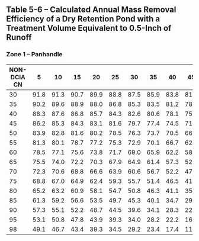 ## Table 5-6 – Calculated Annual Mass Removal Efficiency of a Dry Retention Pond with a Treatment Volume Equivalent to 0.5-Inch of Runoff

### Zone 1 – Panhandle

| NON-DCIA CN | 5 | 10 | 15 | 20 | 25 | 30 | 35 | 40 | 45 | 50 | 55 | 60 | 65 | 70 | 75 | 80 | 85 | 90 | 95 | 100 |
|-------------|---|----|----|----|----|----|----|----|----|----|----|----|----|----|----|----|----|----|----|----|
| 30 | 91.8 | 91.3 | 90.7 | 89.9 | 88.8 | 87.5 | 85.9 | 83.8 | 81.3 | 78.0 | 74.1 | 69.4 | 63.6 | 56.1 | 48.7 | 44.6 | 42.2 | 41.0 | 39.8 | 38.1 |
| 35 | 90.2 | 89.6 | 88.9 | 88.0 | 86.8 | 85.3 | 83.5 | 81.2 | 78.4 | 75.0 | 70.8 | 65.8 | 59.9 | 53.0 | 46.2 | 42.3 | 40.1 | 39.0 | 38.0 | 38.1 |
| 40 | 88.3 | 87.6 | 86.8 | 85.7 | 84.3 | 82.6 | 80.6 | 78.1 | 75.1 | 71.4 | 67.0 | 62.0 | 56.3 | 49.7 | 43.3 | 40.1 | 38.1 | 37.2 | 36.4 | 38.1 |
| 45 | 86.2 | 85.3 | 84.3 | 83.1 | 81.6 | 79.7 | 77.4 | 74.5 | 71.1 | 67.0 | 62.3 | 57.2 | 51.5 | 45.2 | 39.3 | 36.7 | 35.0 | 34.3 | 33.7 | 38.1 |
| 50 | 83.9 | 82.8 | 81.6 | 80.2 | 78.5 | 76.3 | 73.7 | 70.5 | 66.8 | 62.5 | 57.8 | 52.6 | 46.9 | 41.1 | 36.2 | 33.9 | 32.6 | 32.1 | 31.7 | 38.1 |
| 55 | 81.3 | 80.1 | 78.7 | 77.2 | 75.3 | 72.9 | 70.1 | 66.7 | 62.7 | 58.3 | 53.4 | 48.1 | 42.5 | 37.2 | 32.9 | 30.9 | 29.9 | 29.6 | 29.4 | 38.1 |
| 60 | 78.5 | 77.1 | 75.6 | 73.8 | 71.7 | 69.0 | 65.9 | 62.2 | 58.0 | 53.4 | 48.3 | 42.8 | 37.0 | 32.2 | 28.4 | 26.8 | 26.0 | 25.8 | 25.7 | 38.1 |
| 65 | 75.5 | 74.0 | 72.2 | 70.3 | 67.9 | 64.9 | 61.4 | 57.3 | 52.8 | 47.8 | 42.5 | 36.9 | 31.1 | 26.7 | 23.3 | 21.9 | 21.3 | 21.2 | 21.2 | 38.1 |
| 70 | 72.3 | 70.6 | 68.8 | 66.6 | 63.9 | 60.6 | 56.7 | 52.2 | 47.3 | 42.1 | 36.6 | 30.9 | 25.1 | 21.0 | 18.1 | 16.8 | 16.3 | 16.3 | 16.4 | 38.1 |
| 75 | 68.8 | 67.0 | 64.9 | 62.4 | 59.3 | 55.7 | 51.4 | 46.5 | 41.2 | 35.6 | 29.9 | 24.0 | 18.1 | 14.4 | 12.1 | 11.0 | 10.7 | 10.8 | 11.0 | 38.1 |
| 80 | 65.2 | 63.2 | 60.9 | 58.1 | 54.7 | 50.8 | 46.3 | 41.1 | 35.7 | 30.1 | 24.3 | 18.4 | 12.5 | 9.0 | 7.2 | 6.4 | 6.3 | 6.5 | 6.7 | 38.1 |
| 85 | 61.3 | 59.2 | 56.6 | 53.5 | 49.7 | 45.3 | 40.1 | 34.7 | 29.1 | 23.3 | 17.4 | 11.6 | 5.9 | 2.7 | 1.4 | 0.9 | 1.0 | 1.3 | 1.6 | 38.1 |
| 90 | 57.3 | 55.1 | 52.2 | 48.7 | 44.5 | 39.6 | 34.1 | 28.3 | 22.5 | 16.6 | 10.8 | 5.3 | 0.0 | 0.0 | 0.0 | 0.0 | 0.2 | 0.5 | 0.9 | 38.1 |
| 95 | 53.1 | 50.8 | 47.8 | 43.9 | 39.3 | 34.0 | 28.2 | 22.2 | 16.2 | 10.4 | 4.7 | 0.0 | 0.0 | 0.0 | 0.0 | 0.0 | 0.1 | 0.3 | 0.6 | 38.1 |
| 98 | 49.1 | 46.7 | 43.4 | 39.3 | 34.5 | 29.2 | 23.4 | 17.4 | 11.3 | 5.5 | 0.0 | 0.0 | 0.0 | 0.0 | 0.0 | 0.0 | 0.0 | 0.1 | 0.4 | 38.1 |
